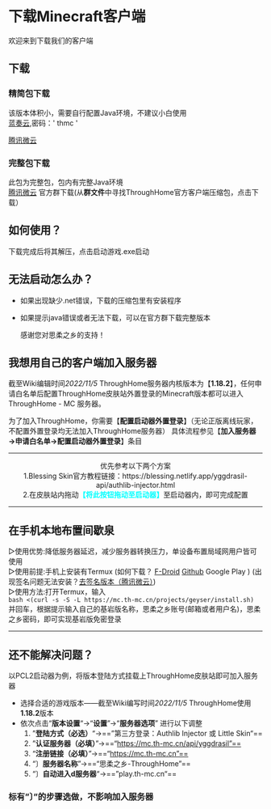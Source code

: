 # 下载Minecraft客户端
 欢迎来到下载我们的客户端  
  
## 下载
### 精简包下载
该版本体积小，需要自行配置Java环境，不建议小白使用  
[蓝奏云](https://th-mc.lanzouj.com/iUQpD19skc8j),密码：' thmc '

[腾讯微云](https://share.weiyun.com/Hole4DqI)

### 完整包下载  
此包为完整包，包内有完整Java环境  
[腾讯微云](https://share.weiyun.com/Hole4DqI) 官方群下载(从**群文件**中寻找ThroughHome官方客户端压缩包，点击下载）

## 如何使用？
下载完成后将其解压，点击启动游戏.exe启动

## 无法启动怎么办？
- 如果出现缺少.net错误，下载的压缩包里有安装程序
- 如果提示java错误或者无法下载，可以在官方群下载完整版本
  
  感谢您对思柔之乡的支持！

## 我想用自己的客户端加入服务器

截至Wiki编辑时间*2022/11/5* ThroughHome服务器内核版本为【**1.18.2**】，任何申请白名单后配置ThroughHome皮肤站外置登录的Minecraft版本都可以进入ThroughHome - MC 服务器。

为了加入ThroughHome，你需要【**配置启动器外置登录**】（无论正版离线玩家，不配置外置登录均无法加入ThroughHome服务器）
具体流程参见【**加入服务器→申请白名单→配置启动器外置登录**】条目

---

<center>优先参考以下两个方案</center>

<center>1.Blessing Skin官方教程链接：https://blessing.netlify.app/yggdrasil-api/authlib-injector.html</center>

<center>2.在皮肤站内拖动<font color="cyan"><b>【将此按钮拖动至启动器】</b></font>至启动器内，即可完成配置</center>

---

## 在手机本地布置间歇泉
▷使用优势:降低服务器延迟，减少服务器转换压力，单设备布置局域网用户皆可使用  
▷使用前提:手机上安装有Termux (如何下载？ [F-Droid](https://f-droid.org/zh_Hans/packages/com.termux/) [Github](https://github.com/termux/termux-app/releases) Google Play )  (出现签名问题无法安装？[去签名版本（腾讯微云）](https://share.weiyun.com/68sTU6UF))  
▷使用方法:打开Termux，输入   
`bash <(curl -s -S -L https://mc.th-mc.cn/projects/geyser/install.sh)`  
并回车，根据提示输入自己的基岩版名称，思柔之乡账号(邮箱或者用户名)，思柔之乡密码，即可实现基岩版免密登录
  
---
  
## 还不能解决问题？
以PCL2启动器为例，将版本登陆方式挂载上ThroughHome皮肤站即可加入服务器
- 选择合适的游戏版本——截至Wiki编写时间*2022/11/5* ThroughHome使用**1.18.2**版本
- 依次点击“**版本设置**“→“**设置**”→“**服务器选项**” 进行以下调整
	1. ”**登陆方式（必选）**“→==”第三方登录：Authlib Injector 或 Little Skin“==
	2. ”**认证服务器（必填）**”→==“https://mc.th-mc.cn/api/yggdrasil”==
	3. “**注册链接（必填）**”→==“https://mc.th-mc.cn”==
	4.  “〕**服务器名称**”→==“思柔之乡-ThroughHome”==
	5.  “〕**自动进入d服务器**“→==”play.th-mc.cn“==

### 标有”**〕**”的步骤选做，不影响加入服务器